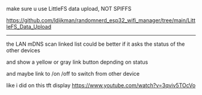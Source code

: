 
make sure u use LittleFS data upload, NOT SPIFFS

https://github.com/ldijkman/randomnerd_esp32_wifi_manager/tree/main/LittleFS_Data_Upload

---

the LAN mDNS scan linked list could be better if it asks the status of the other devices

and show a yellow or gray link button depnding on status

and maybe link to /on /off to switch from other device

like i did on this tft display https://www.youtube.com/watch?v=3qviv5TOcVo

